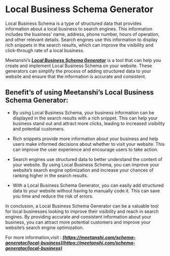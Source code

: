 # Local Business Schema Generator

Local Business Schema is a type of structured data that provides information about a local business to search engines. This information includes the business’ name, address, phone number, hours of operation, and other relevant details. Search engines use this information to display rich snippets in the search results, which can improve the visibility and click-through rate of a local business.

Meetanshi’s ***[Local Business Schema Generator](https://meetanshi.com/schema-generator/local-business)*** is a tool that can help you create and implement Local Business Schema on your website. These generators can simplify the process of adding structured data to your website and ensure that the information is accurate and consistent.

## Benefit’s of using Meetanshi’s Local Business Schema Generator:

*  By using Local Business Schema, your business information can be displayed in the search results with a rich snippet. This can help your business stand out and attract more clicks, leading to increased visibility and potential customers.

* Rich snippets provide more information about your business and help users make informed decisions about whether to visit your website. This can improve the user experience and encourage users to take action.

* Search engines use structured data to better understand the content of your website. By using Local Business Schema, you can improve your website’s search engine optimization and increase your chances of ranking higher in the search results.

* With a Local Business Schema Generator, you can easily add structured data to your website without having to manually code it. This can save you time and reduce the risk of errors.

In conclusion, a Local Business Schema Generator can be a valuable tool for local businesses looking to improve their visibility and reach in search engines. By providing accurate and consistent information about your business, you can attract more potential customers and improve your website’s search engine optimization.

For more information,visit : ***[https://meetanshi.com/schema-generator/local-business](https://meetanshi.com/schema-generator/local-business)***

